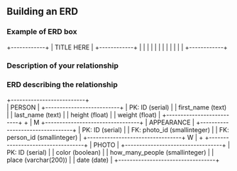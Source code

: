 ## Building an ERD 

### Example of ERD box

+------------+
| TITLE HERE |
+------------+
|            |
|            |
|            |
|            |
|            |
|            |
+------------+

### Description of your relationship

### ERD describing the relationship

+--------------------------+   
| PERSON                   |
+--------------------------+
| PK: ID     (serial)      |
| first_name (text)        |
| last_name  (text)        |
| height     (float)       |
| weight     (float)       |
+--------------------------+
            +
            |
            M
+---------------------------------+
| APPEARANCE                      |
+---------------------------------+
| PK: ID (serial)                 |
| FK: photo_id (smallinteger)     |
| FK: person_id (smallinteger)    |
+---------------------------------+
            W
            |
            +
+----------------------------------+
| PHOTO                            |
+----------------------------------+
| PK: ID  (serial)                 |
| color (boolean)                  |
| how_many_people (smallinteger)   |
| place (varchar(200))             |
| date (date)                      |
+----------------------------------+